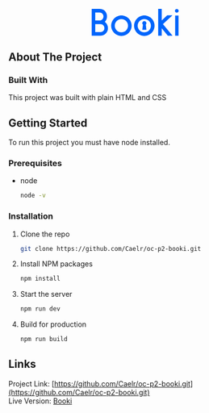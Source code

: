 <p align="center">
  <a href="https://cheery-llama-39da43.netlify.app/">
    <svg width=175px viewBox="0 0 62 19" fill="none" xmlns="http://www.w3.org/2000/svg">
          <path
            d="M5.52161 0C6.57874 0.0188771 7.50373 0.264282 8.29657 0.736214C9.08942 1.20815 9.69349 1.84054 10.1088 2.63338C10.543 3.42623 10.7601 4.3229 10.7601 5.3234C10.7601 6.05961 10.6185 6.75807 10.3353 7.41878C10.071 8.06061 9.70293 8.63636 9.231 9.14605C9.91058 9.65574 10.4391 10.2881 10.8167 11.0432C11.2131 11.7983 11.4113 12.6289 11.4113 13.535C11.4113 14.4978 11.1754 15.385 10.7034 16.1967C10.2315 17.0084 9.59911 17.6597 8.80626 18.1505C8.01341 18.6225 7.13562 18.8584 6.17288 18.8584H0V0H5.52161ZM2.4918 2.54843V8.15499H5.52161C6.29558 8.15499 6.94684 7.88127 7.47541 7.33383C8.00397 6.78639 8.26826 6.11624 8.26826 5.3234C8.26826 4.53055 8.00397 3.86985 7.47541 3.34128C6.96572 2.81272 6.31446 2.54843 5.52161 2.54843H2.4918ZM2.4918 10.7034V16.31H6.17288C6.94684 16.31 7.59811 16.0457 8.12668 15.5171C8.65524 14.9697 8.91952 14.309 8.91952 13.535C8.91952 12.7422 8.65524 12.072 8.12668 11.5246C7.59811 10.9771 6.94684 10.7034 6.17288 10.7034H2.4918Z"
            fill="#0065FC" />
          <path
            d="M20.8452 19C19.8824 19 18.9669 18.8112 18.0985 18.4337C17.2302 18.0561 16.4656 17.537 15.8049 16.8763C15.1442 16.2156 14.6251 15.4511 14.2476 14.5827C13.87 13.7144 13.6812 12.7988 13.6812 11.8361C13.6812 10.8544 13.87 9.92002 14.2476 9.03279C14.6251 8.14555 15.1442 7.37158 15.8049 6.71088C16.4656 6.05017 17.2302 5.54049 18.0985 5.18182C18.9669 4.80427 19.8824 4.6155 20.8452 4.6155C21.8268 4.6155 22.7612 4.80427 23.6485 5.18182C24.5357 5.54049 25.3097 6.05017 25.9704 6.71088C26.6311 7.37158 27.1408 8.14555 27.4994 9.03279C27.877 9.92002 28.0657 10.8544 28.0657 11.8361C28.0657 12.7988 27.877 13.7144 27.4994 14.5827C27.1408 15.4511 26.6311 16.2156 25.9704 16.8763C25.3097 17.537 24.5357 18.0561 23.6485 18.4337C22.7612 18.8112 21.8268 19 20.8452 19ZM20.8452 7.13562C19.5804 7.13562 18.495 7.58867 17.5888 8.49478C17.1547 8.92896 16.8149 9.43865 16.5695 10.0238C16.3241 10.609 16.2014 11.2131 16.2014 11.8361C16.2014 12.459 16.3241 13.0537 16.5695 13.62C16.8149 14.1863 17.1547 14.6865 17.5888 15.1207C18.023 15.5549 18.5138 15.8947 19.0613 16.1401C19.6276 16.3855 20.2222 16.5082 20.8452 16.5082C21.4681 16.5082 22.0722 16.3855 22.6574 16.1401C23.2426 15.8947 23.7428 15.5549 24.1581 15.1207C24.5734 14.6865 24.9038 14.1863 25.1492 13.62C25.3946 13.0537 25.5173 12.459 25.5173 11.8361C25.5173 11.2131 25.3946 10.609 25.1492 10.0238C24.9038 9.43865 24.5734 8.92896 24.1581 8.49478C23.7428 8.06061 23.2426 7.73025 22.6574 7.50373C22.0911 7.25832 21.487 7.13562 20.8452 7.13562Z"
            fill="#0065FC" />
          <path
            d="M36.9388 19C35.9761 19 35.0605 18.8112 34.1922 18.4337C33.3238 18.0561 32.5593 17.537 31.8986 16.8763C31.2379 16.2156 30.7187 15.4511 30.3412 14.5827C29.9636 13.7144 29.7749 12.7988 29.7749 11.8361C29.7749 10.8544 29.9636 9.92002 30.3412 9.03279C30.7187 8.14555 31.2379 7.37158 31.8986 6.71088C32.5593 6.05017 33.3238 5.54049 34.1922 5.18182C35.0605 4.80427 35.9761 4.6155 36.9388 4.6155C37.9204 4.6155 38.8549 4.80427 39.7421 5.18182C40.6293 5.54049 41.4033 6.05017 42.064 6.71088C42.7247 7.37158 43.2344 8.14555 43.5931 9.03279C43.9706 9.92002 44.1594 10.8544 44.1594 11.8361C44.1594 12.7988 43.9706 13.7144 43.5931 14.5827C43.2344 15.4511 42.7247 16.2156 42.064 16.8763C41.4033 17.537 40.6293 18.0561 39.7421 18.4337C38.8549 18.8112 37.9204 19 36.9388 19ZM36.9388 7.13562C35.674 7.13562 34.5886 7.58867 33.6825 8.49478C33.2483 8.92896 32.9085 9.43865 32.6631 10.0238C32.4177 10.609 32.295 11.2131 32.295 11.8361C32.295 12.459 32.4177 13.0537 32.6631 13.62C32.9085 14.1863 33.2483 14.6865 33.6825 15.1207C34.1167 15.5549 34.6075 15.8947 35.1549 16.1401C35.7212 16.3855 36.3159 16.5082 36.9388 16.5082C37.5618 16.5082 38.1658 16.3855 38.751 16.1401C39.3362 15.8947 39.8365 15.5549 40.2518 15.1207C40.6671 14.6865 40.9974 14.1863 41.2428 13.62C41.4882 13.0537 41.6109 12.459 41.6109 11.8361C41.6109 11.2131 41.4882 10.609 41.2428 10.0238C40.9974 9.43865 40.6671 8.92896 40.2518 8.49478C39.8365 8.06061 39.3362 7.73025 38.751 7.50373C38.1847 7.25832 37.5806 7.13562 36.9388 7.13562Z"
            fill="#0065FC" />
          <path
            d="M53.5005 18.8584L49.1965 13.62V18.8584H46.7047V0.0283154H49.1965V8.15499L53.0475 4.53055H56.7569L50.046 10.7601L56.7852 18.8584H53.5005Z"
            fill="#0065FC" />
          <path
            d="M59.7871 2.6617C59.4285 2.6617 59.117 2.539 58.8527 2.29359C58.6073 2.02931 58.4846 1.71783 58.4846 1.35916C58.4846 1.0005 58.6073 0.69846 58.8527 0.453054C59.117 0.188772 59.4285 0.0566312 59.7871 0.0566312C60.1458 0.0566312 60.4478 0.188772 60.6932 0.453054C60.9575 0.69846 61.0897 1.0005 61.0897 1.35916C61.0897 1.71783 60.9575 2.02931 60.6932 2.29359C60.4478 2.539 60.1458 2.6617 59.7871 2.6617ZM58.6262 18.8584V4.70045H61.0047V18.8584H58.6262Z"
            fill="#0065FC" />
          <path
            d="M38.4338 10.0097C38.4338 10.8094 37.7855 11.4577 36.9858 11.4577C36.1861 11.4577 35.5378 10.8094 35.5378 10.0097C35.5378 9.21 36.1861 8.56172 36.9858 8.56172C37.7855 8.56172 38.4338 9.21 38.4338 10.0097Z"
            fill="#0065FC" />
          <path d="M35.5378 14.6754L36.2369 9.52704H37.8346L38.4338 14.6754H35.5378Z" fill="#0065FC" />
        </svg>
  </a>
</p>

<!-- ABOUT THE PROJECT -->

## About The Project

### Built With

This project was built with plain HTML and CSS


<!-- GETTING STARTED -->

## Getting Started

To run this project you must have node installed.

### Prerequisites

- node
  ```sh
  node -v
  ```

### Installation

1. Clone the repo
   ```sh
   git clone https://github.com/Caelr/oc-p2-booki.git
   ```
2. Install NPM packages
   ```sh
   npm install
   ```
3. Start the server
   ```sh
   npm run dev
   ```
4. Build for production
   ```sh
   npm run build
   ```

<!-- CONTACT -->

## Links

Project Link: [https://github.com/Caelr/oc-p2-booki.git](https://github.com/Caelr/oc-p2-booki.git)
<br>
Live Version: [Booki](https://cheery-llama-39da43.netlify.app/)


<!-- MARKDOWN LINKS & IMAGES -->
<!-- https://www.markdownguide.org/basic-syntax/#reference-style-links -->

[contributors-shield]: https://img.shields.io/github/contributors/othneildrew/Best-README-Template.svg?style=for-the-badge
[contributors-url]: https://github.com/othneildrew/Best-README-Template/graphs/contributors
[forks-shield]: https://img.shields.io/github/forks/othneildrew/Best-README-Template.svg?style=for-the-badge
[forks-url]: https://github.com/othneildrew/Best-README-Template/network/members
[stars-shield]: https://img.shields.io/github/stars/othneildrew/Best-README-Template.svg?style=for-the-badge
[stars-url]: https://github.com/othneildrew/Best-README-Template/stargazers
[issues-shield]: https://img.shields.io/github/issues/othneildrew/Best-README-Template.svg?style=for-the-badge
[issues-url]: https://github.com/othneildrew/Best-README-Template/issues
[license-shield]: https://img.shields.io/github/license/othneildrew/Best-README-Template.svg?style=for-the-badge
[license-url]: https://github.com/othneildrew/Best-README-Template/blob/master/LICENSE.txt
[linkedin-shield]: https://img.shields.io/badge/-LinkedIn-black.svg?style=for-the-badge&logo=linkedin&colorB=555
[linkedin-url]: https://linkedin.com/in/othneildrew
[product-screenshot]: ./images/Desktop.jpg
[Next.js]: https://img.shields.io/badge/next.js-000000?style=for-the-badge&logo=nextdotjs&logoColor=white
[Next-url]: https://nextjs.org/
[React.js]: https://img.shields.io/badge/React-20232A?style=for-the-badge&logo=react&logoColor=61DAFB
[React-url]: https://reactjs.org/
[Vue.js]: https://img.shields.io/badge/Vue.js-35495E?style=for-the-badge&logo=vuedotjs&logoColor=4FC08D
[Vue-url]: https://vuejs.org/
[Angular.io]: https://img.shields.io/badge/Angular-DD0031?style=for-the-badge&logo=angular&logoColor=white
[Angular-url]: https://angular.io/
[Svelte.dev]: https://img.shields.io/badge/Svelte-4A4A55?style=for-the-badge&logo=svelte&logoColor=FF3E00
[Svelte-url]: https://svelte.dev/
[Laravel.com]: https://img.shields.io/badge/Laravel-FF2D20?style=for-the-badge&logo=laravel&logoColor=white
[Laravel-url]: https://laravel.com
[Bootstrap.com]: https://img.shields.io/badge/Bootstrap-563D7C?style=for-the-badge&logo=bootstrap&logoColor=white
[Bootstrap-url]: https://getbootstrap.com
[JQuery.com]: https://img.shields.io/badge/jQuery-0769AD?style=for-the-badge&logo=jquery&logoColor=white
[JQuery-url]: https://jquery.com
